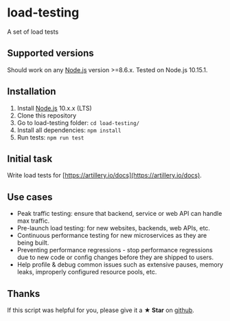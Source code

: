 # load-testing

A set of load tests

## Supported versions
Should work on any [Node.js](http://nodejs.org/) version >=8.6.x. Tested on Node.js 10.15.1.

## Installation
1. Install [Node.js](http://nodejs.org/) 10.x.x (LTS)
2. Clone this repository
3. Go to load-testing folder: `cd load-testing/`
4. Install all dependencies: `npm install`
5. Run tests: `npm run test`

## Initial task
Write load tests for [https://artillery.io/docs](https://artillery.io/docs).

## Use cases
- Peak traffic testing: ensure that backend, service or web API can handle max traffic.
- Pre-launch load testing: for new websites, backends, web APIs, etc.
- Continuous performance testing for new microservices as they are being built.
- Preventing performance regressions - stop performance regressions due to new code or config changes before they are shipped to users.
- Help profile & debug common issues such as extensive pauses, memory leaks, improperly configured resource pools, etc.

## Thanks
If this script was helpful for you, please give it a **★ Star**
on [github](https://github.com/Marketionist/interview-tasks).
